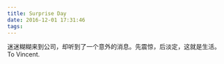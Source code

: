 ```yaml
---
title: Surprise Day
date: 2016-12-01 17:31:46
tags:
---
```

迷迷糊糊来到公司，却听到了一个意外的消息。先震惊，后淡定，这就是生活。 To Vincent.